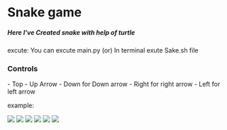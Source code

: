 <h1> Snake game</h1>

<h5> Here I've Created snake with help of turtle </h5>

excute:
  You can excute main.py
   (or)
  In terminal exute Sake.sh file

<h3>Controls</h3>
    - Top - Up Arrow
    - Down for Down arrow
    - Right for right arrow
    - Left for left arrow

example:

![](https://github.com/Hemath-life/02_py_SnakeGame/tree/main/ex:image/1.png)
![](https://github.com/Hemath-life/02_py_SnakeGame/tree/main/ex:image/2.png)
![](https://github.com/Hemath-life/02_py_SnakeGame/tree/main/ex:image/3.png)
![](https://github.com/Hemath-life/02_py_SnakeGame/tree/main/ex:image/4.png)
![](https://github.com/Hemath-life/02_py_SnakeGame/tree/main/ex:image/5.png)
![](https://github.com/Hemath-life/02_py_SnakeGame/tree/main/ex:image/6.png)
